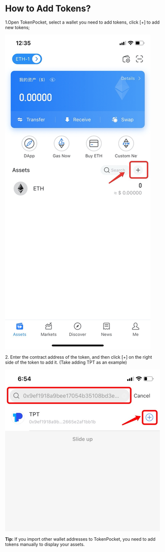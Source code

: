# How to Add Tokens?

1.Open TokenPocket, select a wallet you need to add tokens, click \[+] to add new tokens;

![](<../.gitbook/assets/2 (26).png>)

2\. Enter the contract address of the token, and then click \[+] on the right side of the token to add it. (Take adding TPT as an example)

![](<../.gitbook/assets/tian-jia-dai-bi-2 (1).jpg>)

**Tip:** If you import other wallet addresses to TokenPocket, you need to add tokens manually to display your assets.
